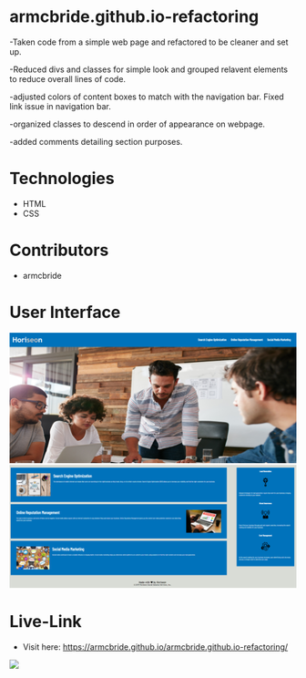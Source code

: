 # armcbride.github.io-refactoring

-Taken code from a simple web page and refactored to be cleaner and set up.

-Reduced divs and classes for simple look and grouped relavent elements to reduce overall lines of code.

-adjusted colors of content boxes to match with the navigation bar. Fixed link issue in navigation bar.

-organized classes to descend in order of appearance on webpage.

-added comments detailing section purposes.


# Technologies
- HTML
- CSS

# Contributors
- armcbride

# User Interface 

<img src="./images/refactoring-screenshot1.PNG" style="max-width:100%;">

<img src="./images/refactoring-screenshot2.PNG" style="max-width:100%;">

# Live-Link
- Visit here: <a href="https://armcbride.github.io/armcbride.github.io-refactoring/">https://armcbride.github.io/armcbride.github.io-refactoring/</a>

<img src="https://camo.githubusercontent.com/98ceb55b96bf1d9b5bf9a6d04c09eaf2b2fa4839/68747470733a2f2f696d672e736869656c64732e696f2f62616467652f4c6963656e73652d4d49542d677265656e" data-canonical-src="https://img.shields.io/badge/License-MIT-green" style="max-width:100%;">
